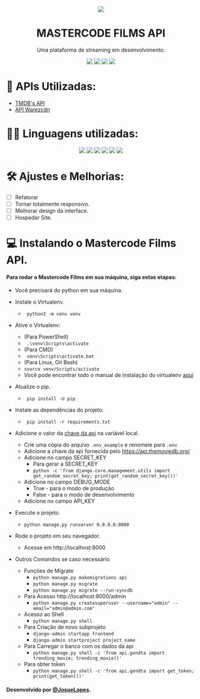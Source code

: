 <div align="center">
  <img src = "https://img.icons8.com/fluency/100/000000/movie.png">
  <h1><b>MASTERCODE FILMS API</b></h1>
  <p>Uma plataforma de streaming em desenvolvimento.<p>
  <img src="https://img.shields.io/github/license/josuelopes512/WstsideFilmes.svg">
  <img src="https://img.shields.io/github/forks/josuelopes512/WstsideFilmes.svg">
  <img src="https://img.shields.io/github/stars/josuelopes512/WstsideFilmes.svg">
  <img src="https://img.shields.io/github/issues/josuelopes512/WstsideFilmes.svg">
</div>


# 🧩 APIs Utilizadas:
- [TMDB's API](https://www.themoviedb.org/documentation/api)
- [API Warezcdn](https://warezcdn.com/docs.php)

# 👨‍💻 Linguagens utilizadas:
<div align="center">
  <img src = "https://img.shields.io/badge/Django-092E20?style=for-the-badge&logo=django&logoColor=white">
  <img src = "https://img.shields.io/badge/Python-14354C?style=for-the-badge&logo=python&logoColor=white">
 <img src = "https://img.shields.io/badge/SQLite-07405E?style=for-the-badge&logo=sqlite&logoColor=white">
  <img src = "https://img.shields.io/badge/HTML5-E34F26?style=for-the-badge&logo=html5&logoColor=white">
 <img src = "https://img.shields.io/badge/CSS3-1572B6?style=for-the-badge&logo=css3&logoColor=white">
 <img src = "	https://img.shields.io/badge/JavaScript-323330?style=for-the-badge&logo=javascript&logoColor=F7DF1E">
</div>

# 🛠 Ajustes e Melhorias:
- [ ] Refatorar
- [ ] Tornar totalmente responsivo.
- [ ] Melhorar design da interface.
- [ ] Hospedar Site.

# 💻 Instalando o Mastercode Films API.
#### Para rodar o Mastercode Films em sua máquina, siga estas etapas:
- Você precisará do python em sua máquina.
- Instale o Virtualenv.
  - ``` python3 -m venv venv```
- Ative o Virtualenv:
  - (Para PowerShell)
  - ``` .\venv\Scripts\activate```
  - (Para CMD)
  - ``` venv\Scripts\activate.bat```
  - (Para Linux, Git Bash)
  - ```source venv/Scripts/activate```
  - Você pode encontrar todo o manual de instalação do virtualenv [aqui](https://virtualenv.pypa.io/en/latest/installation.html)
- Atualize o pip.
  - ``` pip install -U pip```
- Instale as dependências do projeto.
  - ``` pip install -r requirements.txt```
- Adicione o valor da [chave da api](https://www.themoviedb.org/documentation/api) na variável local.
  - Crie uma cópia do arquivo ```.env_example``` e renomeie para ```.env```
  - Adicione a chave da api fornecida pelo https://api.themoviedb.org/
  - Adicione no campo SECRET_KEY
    - Para gerar a SECRET_KEY
    - ```python -c 'from django.core.management.utils import get_random_secret_key; print(get_random_secret_key())'```
  - Adicione no campo DEBUG_MODE
    - True -  para o modo de produção
    - False -  para o modo de desenvolvimento
  - Adicione no campo API_KEY
- Execute o projeto.
  - ```python manage.py runserver 0.0.0.0:8000```
- Rode o projeto em seu navegador.
  - Acesse em http://localhost:8000


- Outros Comandos se caso necessário
  - Funções de Migrate
    - ``` python manage.py makemigrations api ```
    - ``` python manage.py migrate ```
    - ``` python manage.py migrate --run-syncdb ```
  - Para Acesso http://localhost:8000/admin
    - ``` python manage.py createsuperuser --username="admin" --email="admin@admin.com" ```
  - Acesso ao Shell
    - ``` python manage.py shell ```
  - Para Criação de novo subprojeto
    - ``` django-admin startapp frontend ```
    - ``` django-admin startproject project_name ```
  - Para Carregar o banco com os dados da api
    - ``` python manage.py shell -c 'from api.gendta import trending_movie; trending_movie()' ```
  - Para obter token
    - ``` python manage.py shell -c 'from api.gendta import get_token; print(get_token())' ```    

#### Desenvolvido por [@JosueLopes](https://github.com/josuelopes512).
